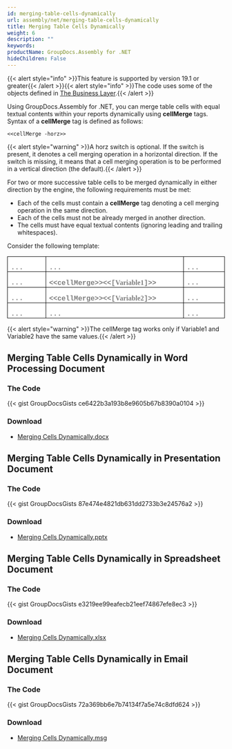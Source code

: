 ```yaml
---
id: merging-table-cells-dynamically
url: assembly/net/merging-table-cells-dynamically
title: Merging Table Cells Dynamically
weight: 6
description: ""
keywords: 
productName: GroupDocs.Assembly for .NET
hideChildren: False
---
```

{{< alert style="info" >}}This feature is supported by version 19.1 or greater{{< /alert >}}{{< alert style="info" >}}The code uses some of the objects defined in [The Business Layer](https://docs.groupdocs.com/assembly/net/the-business-layer/).{{< /alert >}}

Using GroupDocs.Assembly for .NET, you can merge table cells with equal textual contents within your reports dynamically using **cellMerge** tags. Syntax of a **cellMerge** tag is defined as follows:

```
<<cellMerge -horz>>
```

{{< alert style="warning" >}}A horz switch is optional. If the switch is present, it denotes a cell merging operation in a horizontal direction. If the switch is missing, it means that a cell merging operation is to be performed in a vertical direction (the default).{{< /alert >}}

For two or more successive table cells to be merged dynamically in either direction by the engine, the following requirements must be met:

*   Each of the cells must contain a **cellMerge** tag denoting a cell merging operation in the same direction.
*   Each of the cells must not be already merged in another direction.
*   The cells must have equal textual contents (ignoring leading and trailing whitespaces).

Consider the following template:

<table style="background-color: white; background-image: initial; border-collapse: collapse; border-top-color: initial; border-top-style: none; border-top-width: initial; border-right-color: initial; border-right-style: none; border-right-width: initial; border-bottom-color: initial; border-bottom-style: none; border-bottom-width: initial; border-left-color: initial; border-left-style: none; border-left-width: initial;"><tbody><tr><td style="width: 89.625px; border-top-color: windowtext; border-top-style: solid; border-top-width: 1pt; border-right-color: windowtext; border-right-style: solid; border-right-width: 1pt; border-bottom-color: windowtext; border-bottom-style: solid; border-bottom-width: 1pt; border-left-color: windowtext; border-left-style: solid; border-left-width: 1pt; padding-top: 0in; padding-right: 5.4pt; padding-bottom: 0in; padding-left: 5.4pt;"><p style="margin-bottom: 0.0001pt; line-height: normal;"><strong><span style="font-family: &quot;Courier New&quot;; color: rgb(127, 127, 127);">...</span></strong></p></td><td style="width: 368.625px; border-top-color: windowtext; border-top-style: solid; border-top-width: 1pt; border-right-color: windowtext; border-right-style: solid; border-right-width: 1pt; border-bottom-color: windowtext; border-bottom-style: solid; border-bottom-width: 1pt; border-image-source: initial; border-image-slice: initial; border-image-width: initial; border-image-outset: initial; border-image-repeat: initial; border-left-color: initial; border-left-style: none; border-left-width: initial; padding-top: 0in; padding-right: 5.4pt; padding-bottom: 0in; padding-left: 5.4pt;"><p style="margin-bottom: 0.0001pt; line-height: normal;"><strong><span style="font-family: &quot;Courier New&quot;; color: rgb(127, 127, 127);">...</span></strong></p></td><td style="width: 98.625px; border-top-color: windowtext; border-top-style: solid; border-top-width: 1pt; border-right-color: windowtext; border-right-style: solid; border-right-width: 1pt; border-bottom-color: windowtext; border-bottom-style: solid; border-bottom-width: 1pt; border-image-source: initial; border-image-slice: initial; border-image-width: initial; border-image-outset: initial; border-image-repeat: initial; border-left-color: initial; border-left-style: none; border-left-width: initial; padding-top: 0in; padding-right: 5.4pt; padding-bottom: 0in; padding-left: 5.4pt;"><p style="margin-bottom: 0.0001pt; line-height: normal;"><strong><span style="font-family: &quot;Courier New&quot;; color: rgb(127, 127, 127);">...</span></strong></p></td></tr><tr><td style="width: 89.625px; border-right-color: windowtext; border-right-style: solid; border-right-width: 1pt; border-bottom-color: windowtext; border-bottom-style: solid; border-bottom-width: 1pt; border-left-color: windowtext; border-left-style: solid; border-left-width: 1pt; border-image-source: initial; border-image-slice: initial; border-image-width: initial; border-image-outset: initial; border-image-repeat: initial; border-top-color: initial; border-top-style: none; border-top-width: initial; padding-top: 0in; padding-right: 5.4pt; padding-bottom: 0in; padding-left: 5.4pt;"><p style="margin-bottom: 0.0001pt; line-height: normal;"><strong><span style="font-family: &quot;Courier New&quot;; color: rgb(127, 127, 127);">...</span></strong></p></td><td style="width: 368.625px; border-top-color: initial; border-top-style: none; border-top-width: initial; border-left-color: initial; border-left-style: none; border-left-width: initial; border-bottom-color: windowtext; border-bottom-style: solid; border-bottom-width: 1pt; border-right-color: windowtext; border-right-style: solid; border-right-width: 1pt; padding-top: 0in; padding-right: 5.4pt; padding-bottom: 0in; padding-left: 5.4pt;"><p style="margin-bottom: 0.0001pt; line-height: normal;"><strong><span style="font-family: &quot;Courier New&quot;; color: rgb(127, 127, 127);">&lt;&lt;cellMerge&gt;&gt;&lt;&lt;[</span><span style="font-family: &quot;Courier New&quot;; color: rgb(127, 127, 127);"><span style="font-family: Consolas;">Variable1</span></span></strong><strong><span style="font-family: &quot;Courier New&quot;; color: rgb(127, 127, 127);">]&gt;&gt;</span></strong></p></td><td style="width: 98.625px; border-top-color: initial; border-top-style: none; border-top-width: initial; border-left-color: initial; border-left-style: none; border-left-width: initial; border-bottom-color: windowtext; border-bottom-style: solid; border-bottom-width: 1pt; border-right-color: windowtext; border-right-style: solid; border-right-width: 1pt; padding-top: 0in; padding-right: 5.4pt; padding-bottom: 0in; padding-left: 5.4pt;"><p style="margin-bottom: 0.0001pt; line-height: normal;"><strong><span style="font-family: &quot;Courier New&quot;; color: rgb(127, 127, 127);">...</span></strong></p></td></tr><tr><td style="width: 89.625px; border-right-color: windowtext; border-right-style: solid; border-right-width: 1pt; border-bottom-color: windowtext; border-bottom-style: solid; border-bottom-width: 1pt; border-left-color: windowtext; border-left-style: solid; border-left-width: 1pt; border-image-source: initial; border-image-slice: initial; border-image-width: initial; border-image-outset: initial; border-image-repeat: initial; border-top-color: initial; border-top-style: none; border-top-width: initial; padding-top: 0in; padding-right: 5.4pt; padding-bottom: 0in; padding-left: 5.4pt;"><p style="margin-bottom: 0.0001pt; line-height: normal;"><strong><span style="font-family: &quot;Courier New&quot;; color: rgb(127, 127, 127);">...</span></strong></p></td><td style="width: 368.625px; border-top-color: initial; border-top-style: none; border-top-width: initial; border-left-color: initial; border-left-style: none; border-left-width: initial; border-bottom-color: windowtext; border-bottom-style: solid; border-bottom-width: 1pt; border-right-color: windowtext; border-right-style: solid; border-right-width: 1pt; padding-top: 0in; padding-right: 5.4pt; padding-bottom: 0in; padding-left: 5.4pt;"><p style="margin-bottom: 0.0001pt; line-height: normal;"><strong><span style="font-family: &quot;Courier New&quot;; color: rgb(127, 127, 127);">&lt;&lt;cellMerge&gt;&gt;&lt;&lt;[</span><span style="font-family: &quot;Courier New&quot;; color: rgb(127, 127, 127);"><span style="font-family: Consolas;">Variable2</span></span></strong><strong><span style="font-family: &quot;Courier New&quot;; color: rgb(127, 127, 127);">]&gt;&gt;</span></strong></p></td><td style="width: 98.625px; border-top-color: initial; border-top-style: none; border-top-width: initial; border-left-color: initial; border-left-style: none; border-left-width: initial; border-bottom-color: windowtext; border-bottom-style: solid; border-bottom-width: 1pt; border-right-color: windowtext; border-right-style: solid; border-right-width: 1pt; padding-top: 0in; padding-right: 5.4pt; padding-bottom: 0in; padding-left: 5.4pt;"><p style="margin-bottom: 0.0001pt; line-height: normal;"><strong><span style="font-family: &quot;Courier New&quot;; color: rgb(127, 127, 127);">...</span></strong></p></td></tr><tr><td style="width: 89.625px; border-right-color: windowtext; border-right-style: solid; border-right-width: 1pt; border-bottom-color: windowtext; border-bottom-style: solid; border-bottom-width: 1pt; border-left-color: windowtext; border-left-style: solid; border-left-width: 1pt; border-image-source: initial; border-image-slice: initial; border-image-width: initial; border-image-outset: initial; border-image-repeat: initial; border-top-color: initial; border-top-style: none; border-top-width: initial; padding-top: 0in; padding-right: 5.4pt; padding-bottom: 0in; padding-left: 5.4pt;"><p style="margin-bottom: 0.0001pt; line-height: normal;"><strong><span style="font-family: &quot;Courier New&quot;; color: rgb(127, 127, 127);">...</span></strong></p></td><td style="width: 368.625px; border-top-color: initial; border-top-style: none; border-top-width: initial; border-left-color: initial; border-left-style: none; border-left-width: initial; border-bottom-color: windowtext; border-bottom-style: solid; border-bottom-width: 1pt; border-right-color: windowtext; border-right-style: solid; border-right-width: 1pt; padding-top: 0in; padding-right: 5.4pt; padding-bottom: 0in; padding-left: 5.4pt;"><p style="margin-bottom: 0.0001pt; line-height: normal;"><strong><span style="font-family: &quot;Courier New&quot;; color: rgb(127, 127, 127);">...</span></strong></p></td><td style="width: 98.625px; border-top-color: initial; border-top-style: none; border-top-width: initial; border-left-color: initial; border-left-style: none; border-left-width: initial; border-bottom-color: windowtext; border-bottom-style: solid; border-bottom-width: 1pt; border-right-color: windowtext; border-right-style: solid; border-right-width: 1pt; padding-top: 0in; padding-right: 5.4pt; padding-bottom: 0in; padding-left: 5.4pt;"><p style="margin-bottom: 0.0001pt; line-height: normal;"><strong><span style="font-family: &quot;Courier New&quot;; color: rgb(127, 127, 127);">...</span></strong></p></td></tr></tbody></table>
{{< alert style="warning" >}}The cellMerge tag works only if Variable1 and Variable2 have the same values.{{< /alert >}}

## Merging Table Cells Dynamically in Word Processing Document 

### The Code

{{< gist GroupDocsGists ce6422b3a193b8e9605b67b8390a0104 >}}

### Download

*   [Merging Cells Dynamically.docx](https://github.com/groupdocs-assembly/GroupDocs.Assembly-for-.NET/blob/master/Examples/Data/Source/Word%20Templates/Merging%20Cells%20Dynamically.docx "Merging Cells Dynamically.docx")

## Merging Table Cells Dynamically in Presentation Document 

### The Code

{{< gist GroupDocsGists 87e474e4821db631dd2733b3e24576a2 >}}

### Download

*   [Merging Cells Dynamically.pptx](https://github.com/groupdocs-assembly/GroupDocs.Assembly-for-.NET/blob/master/Examples/Data/Source/Presentation%20Templates/Merging%20Cells%20Dynamically.pptx "Merging Cells Dynamically.pptx")

## Merging Table Cells Dynamically in Spreadsheet Document 

### The Code

{{< gist GroupDocsGists e3219ee99eafecb21eef74867efe8ec3 >}}

### Download

*   [Merging Cells Dynamically.xlsx](https://github.com/groupdocs-assembly/GroupDocs.Assembly-for-.NET/blob/master/Examples/Data/Source/Spreadsheet%20Templates/Merging%20Cells%20Dynamically.xlsx "Merging Cells Dynamically.xlsx")

## Merging Table Cells Dynamically in Email Document 

### The Code

{{< gist GroupDocsGists 72a369bb6e7b74134f7a5e74c8dfd624 >}}

### Download

*   [Merging Cells Dynamically.msg](https://github.com/groupdocs-assembly/GroupDocs.Assembly-for-.NET/blob/master/Examples/Data/Source/Email%20Templates/Merging%20Cells%20Dynamically.msg "Merging Cells Dynamically.msg")
